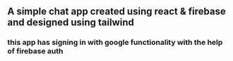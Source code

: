 ## A simple chat app created using react & firebase and designed using tailwind
### this app has signing in with google functionality with the help of firebase auth
